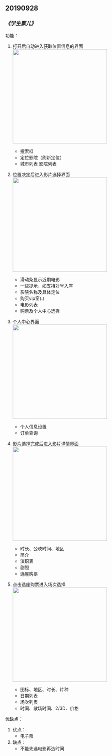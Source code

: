 ## 20190928
### ***《学生票儿》***
功能：
1. 打开后自动进入获取位置信息的界面  
    <img src = "https://tva1.sinaimg.cn/large/006y8mN6ly1g7fcu71mw1j30ku112aep.jpg" width = 300>  
    - 搜索框  
    - 定位影院（刷新定位）
    - 城市列表  影院列表

2. 位置决定后进入影片选择界面  
    <img src = "https://tva1.sinaimg.cn/large/006y8mN6ly1g7fcv4hw35j30ku1124qp.jpg" width = 300>  
    - 滑动条显示近期电影
    - 一些提示，如支持对号入座
    - 影院名称及具体定位
    - 购买vip窗口
    - 电影列表
    - 购票及个人中心选择

3. 个人中心界面  
    <img src = "https://tva1.sinaimg.cn/large/006y8mN6ly1g7fcx0vk8aj30ku112jzg.jpg" width = 300>  
    - 个人信息设置
    - 订单查询

4. 影片选择完成后进入影片详情界面  
    <img src = "https://tva1.sinaimg.cn/large/006y8mN6ly1g7fd60v1auj30ku1g0n4q.jpg" width = 300>  
    - 时长、公映时间、地区
    - 简介
    - 演职表
    - 剧照
    - 选座购票

5. 点击选座购票进入场次选择  
    <img src = "https://tva1.sinaimg.cn/large/006y8mN6ly1g7fd8zlawsj30ku1121kx.jpg" width = 300>  
    - 图标、地区、时长、片种
    - 日期列表
    - 场次列表
    - 时间、散场时间、2/3D、价格

优缺点：
1. 优点：
    - 电子票
2. 缺点：
    - 不能先选电影再选时间


